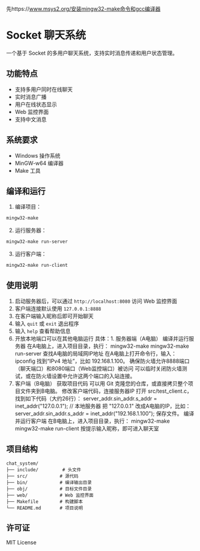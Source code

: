 先https://www.msys2.org/安装mingw32-make命令和gcc编译器
# Socket 聊天系统

一个基于 Socket 的多用户聊天系统，支持实时消息传递和用户状态管理。

## 功能特点

- 支持多用户同时在线聊天
- 实时消息广播
- 用户在线状态显示
- Web 监控界面
- 支持中文消息

## 系统要求

- Windows 操作系统
- MinGW-w64 编译器
- Make 工具

## 编译和运行

1. 编译项目：
```bash
mingw32-make
```

2. 运行服务器：
```bash
mingw32-make run-server
```

3. 运行客户端：
```bash
mingw32-make run-client
```

## 使用说明

1. 启动服务器后，可以通过 `http://localhost:8080` 访问 Web 监控界面
2. 客户端连接默认使用 `127.0.0.1:8888`
3. 在客户端输入昵称后即可开始聊天
4. 输入 `quit` 或 `exit` 退出程序
5. 输入 `help` 查看帮助信息
6. 开放本地端口可以在其他电脑运行
   具体：1. 服务器端（A电脑）
编译并运行服务器
在A电脑上，进入项目目录，执行：
 mingw32-make
 mingw32-make run-server
查找A电脑的局域网IP地址
在A电脑上打开命令行，输入：
 ipconfig 找到“IPv4 地址”，比如 192.168.1.100。
确保防火墙允许8888端口（聊天端口）和8080端口（Web监控端口）被访问
可以临时关闭防火墙测试，或在防火墙设置中允许这两个端口的入站连接。
2. 客户端（B电脑）
获取项目代码
可以用 Git 克隆您的仓库，或直接拷贝整个项目文件夹到B电脑。
修改客户端代码，连接服务器IP
打开 src/test_client.c，找到如下代码（大约26行）：
     server_addr.sin_addr.s_addr = inet_addr("127.0.0.1");  // 本地服务器
把 "127.0.0.1" 改成A电脑的IP，比如：
     server_addr.sin_addr.s_addr = inet_addr("192.168.1.100");
保存文件。
编译并运行客户端
在B电脑上，进入项目目录，执行：
 mingw32-make
     mingw32-make run-client
按提示输入昵称，即可进入聊天室
## 项目结构

```
chat_system/
├── include/         # 头文件
├── src/            # 源代码
├── bin/            # 编译输出目录
├── obj/            # 目标文件目录
├── web/            # Web 监控界面
├── Makefile        # 构建脚本
└── README.md       # 项目说明
```

## 许可证

MIT License 
